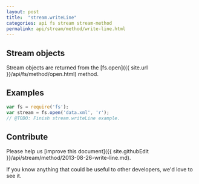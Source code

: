 ```yaml
---
layout: post
title:  "stream.writeLine"
categories: api fs stream stream-method
permalink: api/stream/method/write-line.html
---
```


## Stream objects

Stream objects are returned from the [fs.open]({{ site.url }}/api/fs/method/open.html) method.

## Examples

```javascript
var fs = require('fs');
var stream = fs.open('data.xml', 'r');
// @TODO: Finish stream.writeLine example.
```

## Contribute

Please help us [improve this document]({{ site.githubEdit }}/api/stream/method/2013-08-26-write-line.md).

If you know anything that could be useful to other developers, we'd love to see it.


